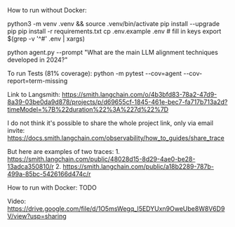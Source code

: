 How to run without Docker:

python3 -m venv .venv && source .venv/bin/activate
pip install --upgrade pip
pip install -r requirements.txt
cp .env.example .env  # fill in keys
export $(grep -v '^#' .env | xargs)

python agent.py --prompt "What are the main LLM alignment techniques developed in 2024?"

To run Tests (81% coverage):
python -m pytest --cov=agent --cov-report=term-missing 


Link to Langsmith:  https://smith.langchain.com/o/4b3bfd83-78a2-47d9-8a39-03be0da9d878/projects/p/d69655cf-1845-461e-bec7-fa717b713a2d?timeModel=%7B%22duration%22%3A%227d%22%7D 

I do not think it's possible to share the whole project link, only via email invite: https://docs.smith.langchain.com/observability/how_to_guides/share_trace

But here are examples of two traces: 
    1. https://smith.langchain.com/public/48028d15-8d29-4ae0-be28-13adca350810/r
    2. https://smith.langchain.com/public/a18b2289-787b-499a-85bc-5426166d474c/r

How to run with Docker:
TODO


Video: https://drive.google.com/file/d/1O5msWegq_I5EDYUxn9OweUbe8W8V6D9V/view?usp=sharing 





